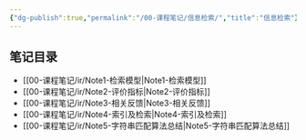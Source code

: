 ```yaml
---
{"dg-publish":true,"permalink":"/00-课程笔记/信息检索/","title":"信息检索"}
---
```



## 笔记目录

- [[00-课程笔记/ir/Note1-检索模型\|Note1-检索模型]]
- [[00-课程笔记/ir/Note2-评价指标\|Note2-评价指标]]
- [[00-课程笔记/ir/Note3-相关反馈\|Note3-相关反馈]]
- [[00-课程笔记/ir/Note4-索引及检索\|Note4-索引及检索]]
- [[00-课程笔记/ir/Note5-字符串匹配算法总结\|Note5-字符串匹配算法总结]]
